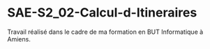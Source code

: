 # SAE-S2_02-Calcul-d-Itineraires
Travail réalisé dans le cadre de ma formation en BUT Informatique à Amiens.
